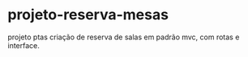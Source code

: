 # projeto-reserva-mesas
projeto ptas criação de reserva de salas em padrão mvc, com rotas e interface.
